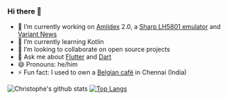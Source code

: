 ### Hi there 👋

- 🔭 I’m currently working on [Amiidex](https://play.google.com/store/apps/details?id=com.happytracebook.amiidex&hl=en_US) 2.0, a [Sharp LH5801 emulator](https://github.com/cbonello/lh5801) and [Variant News](https://play.google.com/store/apps/details?id=com.electrixsheep.variant&hl=en_US)
- 🌱 I’m currently learning Kotlin
- 👯 I’m looking to collaborate on open source projects
- 💬 Ask me about [Flutter](https://flutter.dev/) and [Dart](https://dart.dev/)
- 😄 Pronouns: he/him
- ⚡ Fun fact: I used to own a [Belgian café](https://www.instagram.com/wafobel/) in Chennai (India)

![Christophe's github stats](https://github-readme-stats.vercel.app/api?username=cbonello&hide_border=true)
[![Top Langs](https://github-readme-stats.vercel.app/api/top-langs/?username=cbonello&hide_border=true&show_icons=true&layout=compact&theme=vue)](https://github.com/cbonello/github-readme-stats)
